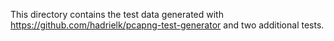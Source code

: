 This directory contains the test data generated with https://github.com/hadrielk/pcapng-test-generator and two additional tests.